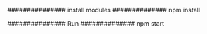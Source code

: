 ############### install modules ##############
npm install

############### Run ##############
npm start


